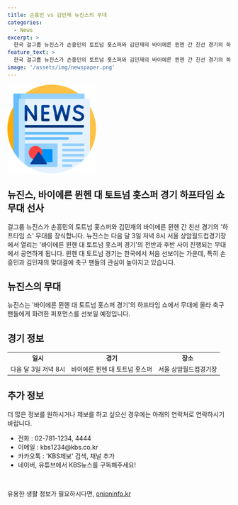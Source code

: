 ```yaml
---
title: 손흥민 vs 김민재 뉴진스의 무대
categories:
  - News
excerpt: >
  한국 걸그룹 뉴진스가 손흥민의 토트넘 홋스퍼와 김민재의 바이에른 뮌헨 간 친선 경기의 하프타임 쇼 무대를 장식할 예정입니다. 뉴진스는 다음 달 3일 저녁 8시 서울 상암월드컵경기장에서 열리는 바이에른 뮌헨 대 토트넘 홋스퍼 경기의 전반과 후반 사이 진행되는 무대에서 공연하게 됩니다. 손흥민과 김민재의 맞대결에 축구 팬들의 관심이 높아지고 있어요.
feature_text: >
  한국 걸그룹 뉴진스가 손흥민의 토트넘 홋스퍼와 김민재의 바이에른 뮌헨 간 친선 경기의 하프타임 쇼 무대를 장식할 예정입니다. 뉴진스는 다음 달 3일 저녁 8시 서울 상암월드컵경기장에서 열리는 바이에른 뮌헨 대 토트넘 홋스퍼 경기의 전반과 후반 사이 진행되는 무대에서 공연하게 됩니다. 손흥민과 김민재의 맞대결에 축구 팬들의 관심이 높아지고 있어요.
image: '/assets/img/newspaper.png'
---
```


<p><img src="/assets/img/newspaper.png" alt="kimp 속보" /></p>

<h2>뉴진스, 바이에른 뮌헨 대 토트넘 홋스퍼 경기 하프타임 쇼 무대 선사</h2>

<p data-ke-size="size16">걸그룹 뉴진스가 손흥민의 토트넘 홋스퍼와 김민재의 바이에른 뮌헨 간 친선 경기의 '하프타임 쇼' 무대를 장식합니다. 뉴진스는 다음 달 3일 저녁 8시 서울 상암월드컵경기장에서 열리는 '바이에른 뮌헨 대 토트넘 홋스퍼 경기'의 전반과 후반 사이 진행되는 무대에서 공연하게 됩니다. 뮌헨 대 토트넘 경기는 한국에서 처음 선보이는 가운데, 특히 손흥민과 김민재의 맞대결에 축구 팬들의 관심이 높아지고 있습니다. </p>

<h2 data-ke-size="size26">뉴진스의 무대</h2>

<p data-ke-size="size16">뉴진스는 '바이에른 뮌헨 대 토트넘 홋스퍼 경기'의 하프타임 쇼에서 무대에 올라 축구 팬들에게 화려한 퍼포먼스를 선보일 예정입니다.</p>

<h2 data-ke-size="size26">경기 정보</h2>

<table>
    <tr>
        <td style="text-align: center; height: 17px;"><b>일시</b></td>
        <td style="text-align: center; height: 17px;"><b>경기</b></td>
        <td style="text-align: center; height: 17px;"><b>장소</b></td>
    </tr>
    <tr>
        <td style="text-align: center; height: 17px;">다음 달 3일 저녁 8시</td>
        <td style="text-align: center; height: 17px;">바이에른 뮌헨 대 토트넘 홋스퍼</td>
        <td style="text-align: center; height: 17px;">서울 상암월드컵경기장</td>
    </tr>
</table>

<h2 data-ke-size="size26">추가 정보</h2>

<p data-ke-size="size16">더 많은 정보를 원하시거나 제보를 하고 싶으신 경우에는 아래의 연락처로 연락하시기 바랍니다.</p>

<ul>
    <li>전화 : 02-781-1234, 4444</li>
    <li>이메일 : kbs1234@kbs.co.kr</li>
    <li>카카오톡 : 'KBS제보' 검색, 채널 추가</li>
    <li>네이버, 유튜브에서 KBS뉴스를 구독해주세요!</li>
</ul>

<p data-ke-size="size16">&nbsp;</p>
유용한 생활 정보가 필요하시다면, <a href="https://onioninfo.kr" rel="dofollow">onioninfo.kr</a>


